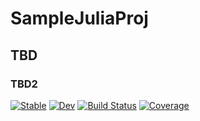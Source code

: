 # SampleJuliaProj

## TBD
### TBD2
[![Stable](https://img.shields.io/badge/docs-stable-blue.svg)](https://nivupai.github.io/SampleJuliaProj.jl/stable)
[![Dev](https://img.shields.io/badge/docs-dev-blue.svg)](https://nivupai.github.io/SampleJuliaProj.jl/dev)
[![Build Status](https://github.com/nivupai/SampleJuliaProj.jl/actions/workflows/CI.yml/badge.svg?branch=main)](https://github.com/nivupai/SampleJuliaProj.jl/actions/workflows/CI.yml?query=branch%3Amain)
[![Coverage](https://codecov.io/gh/nivupai/SampleJuliaProj.jl/branch/main/graph/badge.svg)](https://codecov.io/gh/nivupai/SampleJuliaProj.jl)
